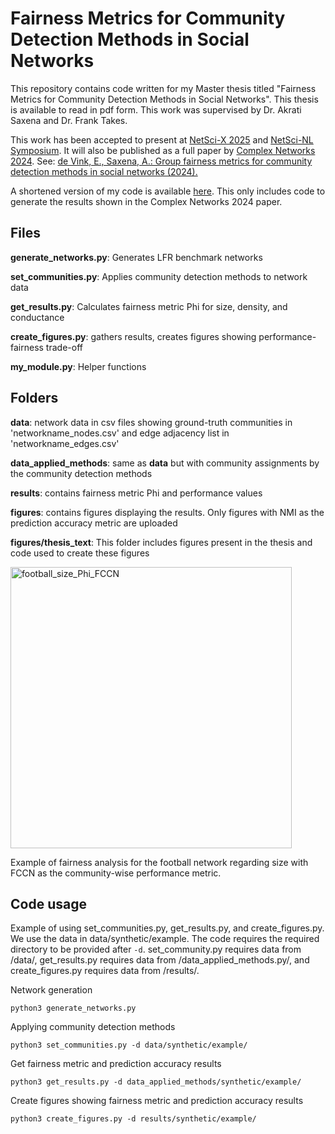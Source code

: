 # Fairness Metrics for Community Detection Methods in Social Networks

This repository contains code written for my Master thesis titled "Fairness Metrics for Community Detection Methods in Social Networks". This thesis is available to read in pdf form. This work was supervised by Dr. Akrati Saxena and Dr. Frank Takes.

This work has been accepted to present at [NetSci-X 2025](https://netscix2025.iiti.ac.in/) and [NetSci-NL Symposium](https://www.netsci.nl/netscinl-symposium/). It will also be published as a full paper by [Complex Networks 2024](https://complexnetworks.org/). See:
[de Vink, E., Saxena, A.: Group fairness metrics for community detection methods in social networks (2024).](https://arxiv.org/abs/2410.05487)

A shortened version of my code is available [here](https://github.com/elzedevink/fairness-metrics-community-detection/). This only includes code to generate the results shown in the Complex Networks 2024 paper.

## Files
**generate_networks.py**: Generates LFR benchmark networks

**set_communities.py**: Applies community detection methods to network data

**get_results.py**: Calculates fairness metric Phi for size, density, and conductance

**create_figures.py**: gathers results, creates figures showing performance-fairness trade-off

**my_module.py**: Helper functions

## Folders
**data**: network data in csv files showing ground-truth communities in 'networkname_nodes.csv' and edge adjacency list in 'networkname_edges.csv'

**data_applied_methods**: same as **data** but with community assignments by the community detection methods

**results**: contains fairness metric Phi and performance values

**figures**: contains figures displaying the results. Only figures with NMI as the prediction accuracy metric are uploaded

**figures/thesis_text**: This folder includes figures present in the thesis and code used to create these figures

<img src="https://github.com/user-attachments/assets/d6db00f6-027d-45e3-a223-bbeafc4bcae2" alt="football_size_Phi_FCCN" width="450">

Example of fairness analysis for the football network regarding size with FCCN as the community-wise performance metric.


## Code usage
Example of using set_communities.py, get_results.py, and create_figures.py. We use the data in data/synthetic/example. The code requires the required directory to be provided after `-d`. set_community.py requires data from /data/, get_results.py requires data from /data_applied_methods.py/, and create_figures.py requires data from /results/.

Network generation
```
python3 generate_networks.py 
```

Applying community detection methods
```
python3 set_communities.py -d data/synthetic/example/
```

Get fairness metric and prediction accuracy results
```
python3 get_results.py -d data_applied_methods/synthetic/example/
```

Create figures showing fairness metric and prediction accuracy results
```
python3 create_figures.py -d results/synthetic/example/
```

